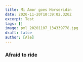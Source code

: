 ```yaml
---
title: Mi Amor goes Horseridin
date: 2020-11-20T10:39:02.320Z
excerpt: Test
tags: []
image: pxl_20201107_134339778.jpg
draft: false
author: [Ale]
---
```

### Afraid to ride

